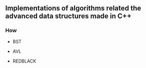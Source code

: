 ## Implementations of algorithms related the advanced data structures made in C++

### How

* BST

* AVL

* REDBLACK
